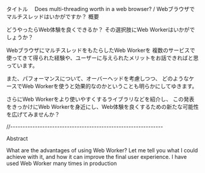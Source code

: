 タイトル　 Does multi-threading worth in a web browser? / Webブラウザでマルチスレッドはいかがですか？
概要

どうやったらWeb体験を良くできるか？
その選択肢にWeb Workerはいかがでしょうか？

WebブラウザにマルチスレッドをもたらしたWeb Workerを
複数のサービスで使ってきて得られた経験や、ユーザーに与えられたメリットをお話できればと思っています。

また、パフォーマンスについて、オーバーヘッドを考慮しつつ、
どのようなケースでWeb Workerを使うと効果的なのかということも明らかにしてゆきます。

さらにWeb Workerをより使いやすくするライブラリなどを紹介し、
この発表をきっかけにWeb Workerを身近にし、Web体験を良くするための新たな可能性を広げてみませんか？



//--------------------------------------------------------------

Abstract

What are the advantages of using Web Worker?
Let me tell you what I could achieve with it, and how it can 
improve the final user experience.
I have used Web Worker many times in production 



